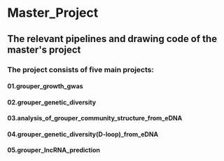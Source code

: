 # Master_Project 
## The relevant pipelines and drawing code of the master's project 
### The project consists of five main projects:
#### 01.grouper_growth_gwas
#### 02.grouper_genetic_diversity
#### 03.analysis_of_grouper_community_structure_from_eDNA
#### 04.grouper_genetic_diversity(D-loop)_from_eDNA
#### 05.grouper_lncRNA_prediction
